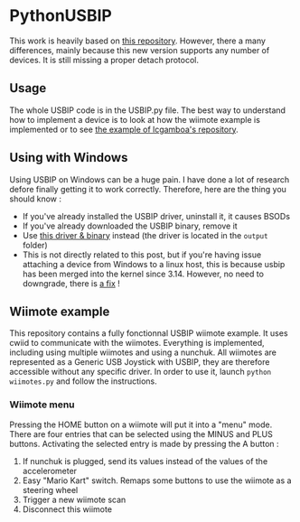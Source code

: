 # PythonUSBIP
This work is heavily based on [this repository](https://github.com/lcgamboa/USBIP-Virtual-USB-Device).
However, there a many differences, mainly because this new version supports any number of devices.
It is still missing a proper detach protocol.

## Usage
The whole USBIP code is in the USBIP.py file. The best way to understand how to implement a device is to look at how the wiimote example is implemented or to see [the example of lcgamboa's repository](https://github.com/lcgamboa/USBIP-Virtual-USB-Device/blob/master/python/hid-keyboard.py).

## Using with Windows
Using USBIP on Windows can be a huge pain. I have done a lot of research defore finally getting it to work correctly. Therefore, here are the thing you should know :
* If you've already installed the USBIP driver, uninstall it, it causes BSODs
* If you've already downloaded the USBIP binary, remove it
* Use [this driver & binary](https://sourceforge.net/p/usbip/discussion/418507/thread/86c5e473/) instead (the driver is located in the `output` folder)
* This is not directly related to this post, but if you're having issue attaching a device from Windows to a linux host, this is because usbip has been merged into the kernel since 3.14. However, no need to downgrade, there is [a fix](https://sourceforge.net/p/usbip/discussion/418507/thread/7ff86875/?limit=25&page=5#cd87) !

## Wiimote example
This repository contains a fully fonctionnal USBIP wiimote example. It uses cwiid to communicate with the wiimotes.
Everything is implemented, including using multiple wiimotes and using a nunchuk.
All wiimotes are represented as a Generic USB Joystick with USBIP, they are therefore accessible without any specific driver.
In order to use it, launch `python wiimotes.py` and follow the instructions.

### Wiimote menu
Pressing the HOME button on a wiimote will put it into a "menu" mode. There are four entries that can be selected using the MINUS and PLUS buttons. Activating the selected entry is made by pressing the A button :

1. If nunchuk is plugged, send its values instead of the values of the accelerometer
2. Easy "Mario Kart" switch. Remaps some buttons to use the wiimote as a steering wheel
3. Trigger a new wiimote scan
4. Disconnect this wiimote

